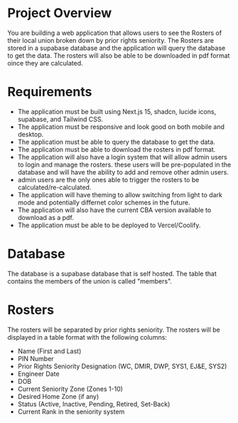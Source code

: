 # Project Overview

You are building a web application that allows users to see the Rosters of their local union broken down by prior rights seniority. The Rosters are stored in a supabase database and the application will query the database to get the data. The rosters will also be able to be downloaded in pdf format oince they are calculated.

# Requirements

- The application must be built using Next.js 15, shadcn, lucide icons, supabase, and Tailwind CSS.
- The application must be responsive and look good on both mobile and desktop.
- The application must be able to query the database to get the data.
- The application must be able to download the rosters in pdf format.
- The application will also have a login system that will allow admin users to login and manage the rosters. these users will be pre-populated in the database and will have the ability to add and remove other admin users.
- admin users are the only ones able to trigger the rosters to be calculated/re-calculated.
- The application will have theming to allow switching from light to dark mode and potentially differnet color schemes in the future.
- The application will also have the current CBA version available to download as a pdf.
- The application must be able to be deployed to Vercel/Coolify.

# Database

The database is a supabase database that is self hosted. The table that contains the members of the union is called "members".

# Rosters

The rosters will be separated by prior rights seniority. The rosters will be displayed in a table format with the following columns:

- Name (First and Last)
- PIN Number
- Prior Rights Seniority Designation (WC, DMIR, DWP, SYS1, EJ&E, SYS2)
- Engineer Date
- DOB
- Current Seniority Zone (Zones 1-10)
- Desired Home Zone (if any)
- Status (Active, Inactive, Pending, Retired, Set-Back)
- Current Rank in the seniority system
